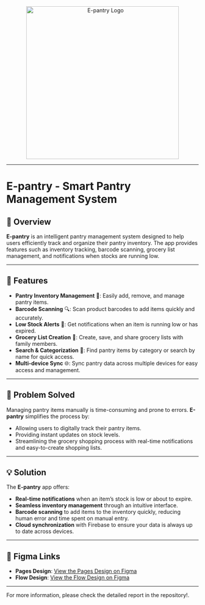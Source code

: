 <div align="center">
  <img src="https://github.com/user-attachments/assets/541576c7-8f07-4506-8de4-678536069e74" alt="E-pantry Logo" width="400" height="auto">
</div>

---

# E-pantry - Smart Pantry Management System

## 📘 Overview
**E-pantry** is an intelligent pantry management system designed to help users efficiently track and organize their pantry inventory. The app provides features such as inventory tracking, barcode scanning, grocery list management, and notifications when stocks are running low.

---

## 🎯 Features
- **Pantry Inventory Management** 🛒: Easily add, remove, and manage pantry items.
- **Barcode Scanning** 🔍: Scan product barcodes to add items quickly and accurately.
- **Low Stock Alerts** 📲: Get notifications when an item is running low or has expired.
- **Grocery List Creation** 📝: Create, save, and share grocery lists with family members.
- **Search & Categorization** 📂: Find pantry items by category or search by name for quick access.
- **Multi-device Sync** 🌐: Sync pantry data across multiple devices for easy access and management.

---

## 🧩 Problem Solved
Managing pantry items manually is time-consuming and prone to errors. **E-pantry** simplifies the process by:
- Allowing users to digitally track their pantry items.
- Providing instant updates on stock levels.
- Streamlining the grocery shopping process with real-time notifications and easy-to-create shopping lists.

---

## 💡 Solution
The **E-pantry** app offers:
- **Real-time notifications** when an item’s stock is low or about to expire.
- **Seamless inventory management** through an intuitive interface.
- **Barcode scanning** to add items to the inventory quickly, reducing human error and time spent on manual entry.
- **Cloud synchronization** with Firebase to ensure your data is always up to date across devices.

---

## 🎨 Figma Links

- **Pages Design**: [View the Pages Design on Figma](https://www.figma.com/file/kNO77DfUmbOUwnETjRKNIz/E-pantry(waref)?type=design&node-id=0%3A1&t=0PRXxfymFQPjGMs2-1)
- **Flow Design**: [View the Flow Design on Figma](https://www.figma.com/proto/kNO77DfUmbOUwnETjRKNIz/E-pantry(waref)?type=design&node-id=446-309&scaling=scale-down&page-id=0%3A1&starting-point-node-id=1%3A4)

---

For more information, please check the detailed report in the repository!.
